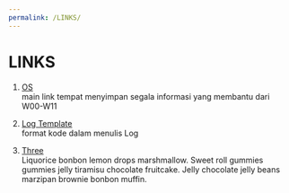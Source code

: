 ```yaml
---
permalink: /LINKS/
---
```


# LINKS

1. [OS](https://cbkadal.github.io/os888/)<br>
main link tempat menyimpan segala informasi yang membantu dari W00-W11

2. [Log Template](https://osp4diss.vlsm.org/ETC/logCodes.txt)<br>
format kode dalam menulis Log

3. [Three](https://en.wikipedia.org/wiki/3)<br>
Liquorice bonbon lemon drops marshmallow.
Sweet roll gummies gummies jelly tiramisu chocolate fruitcake.
Jelly chocolate jelly beans marzipan brownie bonbon muffin.

